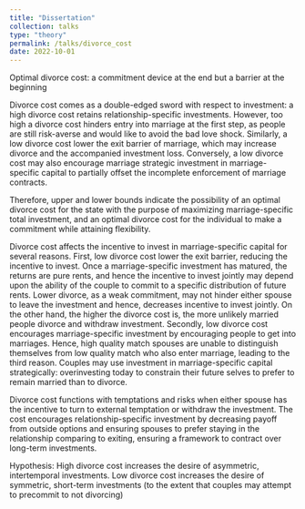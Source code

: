 ```yaml
---
title: "Dissertation"
collection: talks
type: "theory"
permalink: /talks/divorce_cost
date: 2022-10-01
---
```


Optimal divorce cost: a commitment device at the end but a barrier at the beginning



Divorce cost comes as a double-edged sword with respect to investment: a high divorce cost retains relationship-specific investments. However, too high a divorce cost hinders entry into marriage at the first step, as people are still risk-averse and would like to avoid the bad love shock. Similarly, a low divorce cost lower the exit barrier of marriage, which may increase divorce and the accompanied investment loss. Conversely, a low divorce cost may also encourage marriage strategic investment in marriage-specific capital to partially offset the incomplete enforcement of marriage contracts.

Therefore, upper and lower bounds indicate the possibility of an optimal divorce cost for the state with the purpose of maximizing marriage-specific total investment, and an optimal divorce cost for the individual to make a commitment while attaining flexibility.

Divorce cost affects the incentive to invest in marriage-specific capital for several reasons. First, low divorce cost lower the exit barrier, reducing the incentive to invest. Once a marriage-specific investment has matured, the returns are pure rents, and hence the incentive to invest jointly may depend upon the ability of the couple to commit to a specific distribution of future rents. Lower divorce, as a weak commitment, may not hinder either spouse to leave the investment and hence, decreases incentive to invest jointly. On the other hand, the higher the divorce cost is, the more unlikely married people divorce and withdraw investment. Secondly, low divorce cost encourages marriage-specific investment by encouraging people to get into marriages. Hence, high quality match spouses are unable to distinguish themselves from low quality match who also enter marriage, leading to the third reason. Couples may use investment in marriage-specific capital strategically: overinvesting today to constrain their future selves to prefer to remain married than to divorce.

Divorce cost functions with temptations and risks when either spouse has the incentive to turn to external temptation or withdraw the investment. The cost encourages relationship-specific investment by decreasing payoff from outside options and ensuring spouses to prefer staying in the relationship comparing to exiting, ensuring a framework to contract over long-term investments.

Hypothesis: High divorce cost increases the desire of asymmetric, intertemporal investments. Low divorce cost increases the desire of symmetric, short-term investments (to the extent that couples may attempt to precommit to not divorcing)
